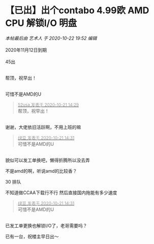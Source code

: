 # 【已出】出个contabo 4.99欧 AMD CPU 解锁I/O 明盘


<i class="pstatus"> 本帖最后由 艺术人 于 2020-10-22 19:52 编辑 </i><br />
<br />
2020年11月12日到期<br />
<br />
45出<br />
<br />
<img id="aimg_XyDhH" onclick="zoom(this, this.src, 0, 0, 0)" class="zoom" src="https://s1.ax1x.com/2020/10/22/BFRBdg.png" onmouseover="img_onmouseoverfunc(this)" onload="thumbImg(this)" border="0" alt="" />

帮顶，祝早出！<br />
<br />
<img src="static/image/smiley/default/lol.gif" smilieid="12" border="0" alt="" /><img src="static/image/smiley/default/lol.gif" smilieid="12" border="0" alt="" /><img src="static/image/smiley/default/lol.gif" smilieid="12" border="0" alt="" />

可惜不是AMD的U

<div class="quote"><blockquote><font size="2"><a href="https://www.hostloc.com/forum.php?mod=redirect&amp;goto=findpost&amp;pid=9331522&amp;ptid=756782" target="_blank"><font color="#999999">52usa 发表于 2020-10-21 14:29</font></a></font><br />
帮顶，祝早出！</blockquote></div><br />
谢谢，大佬依旧活跃啊，不用上班的嘛

<div class="quote"><blockquote><font size="2"><a href="https://www.hostloc.com/forum.php?mod=redirect&amp;goto=findpost&amp;pid=9331536&amp;ptid=756782" target="_blank"><font color="#999999">绿豆 发表于 2020-10-21 14:31</font></a></font><br />
可惜不是AMD的U</blockquote></div><br />
貌似可以发工单换吧，懒得折腾所以没去弄

不是amd的啊，听说amd的比较香？

30 排队<img id="aimg_Ae4NA" onclick="zoom(this, this.src, 0, 0, 0)" class="zoom" src="https://cdn.jsdelivr.net/gh/hishis/forum-master/public/images/patch.gif" onmouseover="img_onmouseoverfunc(this)" onload="thumbImg(this)" border="0" alt="" />

不知道做CCAA下载行不行 然后直接国内拖能有多少速度<img src="static/image/smiley/yct/022.gif" smilieid="42" border="0" alt="" />

<div class="quote"><blockquote><font size="2"><a href="https://www.hostloc.com/forum.php?mod=redirect&amp;goto=findpost&amp;pid=9331536&amp;ptid=756782" target="_blank"><font color="#999999">绿豆 发表于 2020-10-21 14:31</font></a></font><br />
可惜不是AMD的U</blockquote></div><br />
已发工单更换也解锁I/O了，老哥需要吗？

已有一台，祝楼主早日出～
